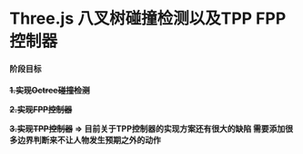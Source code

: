 # Three.js  八叉树碰撞检测以及TPP FPP控制器

#### 阶段目标

**~~1.实现Octree碰撞检测~~**

~~**2.实现FPP控制器**~~

**~~3.实现TPP控制器~~** **=> 目前关于TPP控制器的实现方案还有很大的缺陷 需要添加很多边界判断来不让人物发生预期之外的动作**



